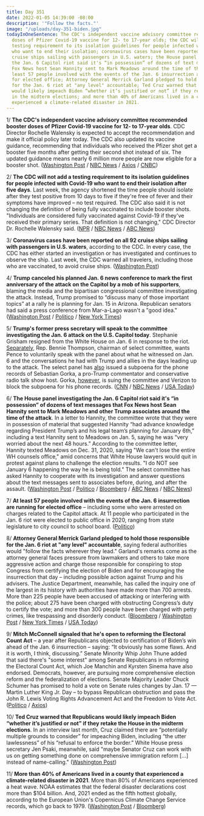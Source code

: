 ```yaml
---
title: Day 351
date: 2022-01-05 14:39:00 -08:00
description: '"Follow the facts."'
image: "/uploads/day-351-biden.jpg"
todayInOneSentence: The CDC's independent vaccine advisory committee recommended booster
  doses of Pfizer Covid-19 vaccine for 12- to 17-year olds; the CDC will not add a
  testing requirement to its isolation guidelines for people infected with Covid-19
  who want to end their isolation; coronavirus cases have been reported on all 92
  cruise ships sailing with passengers in U.S. waters; the House panel investigating
  the Jan. 6 Capitol riot said it's “in possession” of dozens of text messages that
  Fox News host Sean Hannity sent to Mark Meadows around the time of the attack; at
  least 57 people involved with the events of the Jan. 6 insurrection are running
  for elected office; Attorney General Merrick Garland pledged to hold those responsible
  for the Jan. 6 riot at "any level" accountable; Ted Cruz warned that Republicans
  would likely impeach Biden “whether it’s justified or not” if they retake the House
  in the midterm elections; and more than 40% of Americans lived in a county that
  experienced a climate-related disaster in 2021.
---
```


1/ **The CDC's independent vaccine advisory committee recommended booster doses of Pfizer Covid-19 vaccine for 12- to 17-year olds**. CDC Director Rochelle Walensky is expected to accept the recommendation and make it official policy later today. The CDC also updated its vaccine guidance, recommending that individuals who received the Pfizer shot get a booster five months after getting their second shot instead of six. The updated guidance means nearly 6 million more people are now eligible for a booster shot. ([Washington Post](https://www.washingtonpost.com/health/2022/01/05/cdc-advisers-recommend-booster-shots-adolescents/) / [NBC News](https://www.nbcnews.com/news/all/millions-more-eligible-3rd-pfizer-shot-after-covid-booster-window-n1287006) / [Axios](https://www.axios.com/cdc-endorses-pfizer-booster-shots-children-76090871-996e-42e9-82fe-10a323a745ac.html) / [CNBC](https://www.cnbc.com/2022/01/05/cdc-panel-recommends-pfizer-boosters-for-12-to-15-year-olds-amid-omicron-surge.html))

2/ **The CDC will not add a testing requirement to its isolation guidelines for people infected with Covid-19 who want to end their isolation after five days**. Last week, the agency shortened the time people should isolate after they test positive from 10 days to five if they're free of fever and their symptoms have improved – no test required. The CDC also said it is not changing the definition of being fully vaccinated to include booster shots. "Individuals are considered fully vaccinated against Covid-19 if they've received their primary series. That definition is not changing," CDC Director Dr. Rochelle Walensky said. ([NPR](https://www.npr.org/2022/01/04/1070413311/cdc-test-covid-isolation-five-days) / [NBC News](https://www.nbcnews.com/health/health-news/cdc-clarifies-isolation-guidance-include-testing-possible-rcna10864) / [ABC News](https://abcnews.go.com/Health/live-updates/coronavirus/?id=82048523#82090451))

3/ **Coronavirus cases have been reported on all 92 cruise ships sailing with passengers in U.S. waters**, according to the CDC. In every case, the CDC has either started an investigation or has investigated and continues to observe the ship. Last week, the CDC warned all travelers, including those who are vaccinated, to avoid cruise ships. ([Washington Post](https://www.washingtonpost.com/travel/2022/01/05/every-cruise-ship-covid-cdc/))

4/ **Trump canceled his planned Jan. 6 news conference to mark the first anniversary of the attack on the Capitol by a mob of his supporters**, blaming the media and the bipartisan congressional committee investigating the attack. Instead, Trump promised to “discuss many of those important topics” at a rally he is planning for Jan. 15 in Arizona. Republican senators had said a press conference from Mar-a-Lago wasn't a "good idea." ([Washington Post](https://www.washingtonpost.com/politics/trump-cancels-jan-6-news-conference-at-mar-a-lago-blames-news-media-and-house-committee-investigating-attack-on-capitol/2022/01/04/7dac1d9e-6db4-11ec-aaa8-35d1865a6977_story.html) / [Politico](https://www.politico.com/news/2022/01/04/gop-trump-jan-6-speech-526487) / [New York Times](https://www.nytimes.com/2022/01/04/us/politics/trump-jan-6-capitol-attack-anniversary.html))

5/ **Trump's former press secretary will speak to the committee investigating the Jan. 6 attack on the U.S. Capitol today**. Stephanie Grisham resigned from the White House on Jan. 6 in response to the riot. [Separately](https://www.cnn.com/2022/01/04/politics/mike-pence-january-6-committee/index.html), Rep. Bennie Thompson, chairman of select committee, wants Pence to voluntarily speak with the panel about what he witnessed on Jan. 6 and the conversations he had with Trump and allies in the days leading up to the attack. The select panel has [also](https://www.politico.com/news/2022/01/04/sebastian-gorka-jan-6-committee-526534) issued a subpoena for the phone records of Sebastian Gorka, a pro-Trump commentator and conservative radio talk show host. Gorka, [however](https://www.nbcnews.com/politics/congress/sebastian-gorka-sues-block-jan-6-panel-s-subpoena-phone-n1286972), is suing the committee and Verizon to block the subpoena for his phone records. ([CNN](https://www.cnn.com/2022/01/05/politics/stephanie-grisham-committee-meeting/index.html) / [NBC News](https://www.nbcnews.com/politics/congress/former-trump-press-secretary-stephanie-grisham-meet-jan-6-committee-n1287000) / [USA Today](https://www.usatoday.com/story/news/politics/2022/01/05/stephanie-grisham-former-white-house-aide-speak-jan-6-panel/9104336002/?scrolla=5eb6d68b7fedc32c19ef33b4))

6/ **The House panel investigating the Jan. 6 Capitol riot said it's “in possession” of dozens of text messages that Fox News host Sean Hannity sent to Mark Meadows and other Trump associates around the time of the attack**. In a letter to Hannity, the committee wrote that they were in possession of material that suggested Hannity “had advance knowledge regarding President Trump’s and his legal team’s planning for January 6th,” including a text Hannity sent to Meadows on Jan. 5, saying he was “very worried about the next 48 hours.” According to the committee letter, Hannity texted Meadows on Dec. 31, 2020, saying "We can't lose the entire WH counsels office," amid concerns that White House lawyers would quit in protest against plans to challenge the election results. "I do NOT see January 6 happening the way he is being told." The select committee has asked Hannity to cooperate with its investigation and answer questions about the text messages sent to associates before, during, and after the assault. ([Washington Post](https://www.washingtonpost.com/politics/2022/01/04/house-jan-6-committee-requests-information-fox-news-host-sean-hannity/) / [Politico](https://www.politico.com/news/2022/01/04/sean-hannity-dissuade-trump-january-6-526508) / [Bloomberg](https://www.bloomberg.com/news/articles/2022-01-05/capitol-riot-panel-seeking-to-question-hannity-on-trump-texts?srnd=politics-vp&sref=MIBMEEoj) / [ABC News](https://abcnews.go.com/Politics/jan-committee-plans-fox-news-host-sean-hannity/story?id=82073861) / [NBC News](https://www.nbcnews.com/politics/donald-trump/jan-6-committee-asks-fox-news-host-sean-hannity-cooperate-n1286960))

7/ **At least 57 people involved with the events of the Jan. 6 insurrection are running for elected office** – including some who were arrested on charges related to the Capitol attack. At 11 people who participated in the Jan. 6 riot were elected to public office in 2020, ranging from state legislature to city council to school board. ([Politico](https://www.politico.com/news/2022/01/05/jan-6-protesters-run-for-office-526545))

8/ **Attorney General Merrick Garland pledged to hold those responsible for the Jan. 6 riot at "any level" accountable**, saying federal authorities would "follow the facts wherever they lead." Garland's remarks come as the attorney general faces pressure from lawmakers and others to take more aggressive action and charge those responsible for conspiring to stop Congress from certifying the election of Biden and for encouraging the insurrection that day – including possible action against Trump and his advisers. The Justice Department, meanwhile, has called the inquiry one of the largest in its history with authorities have made more than 700 arrests. More than 225 people have been accused of attacking or interfering with the police; about 275 have been charged with obstructing Congress’s duty to certify the vote; and more than 300 people have been charged with petty crimes, like trespassing and disorderly conduct. ([Bloomberg](https://www.bloomberg.com/news/articles/2022-01-05/garland-vows-to-go-after-all-jan-6-perpetrators-at-any-level?sref=MIBMEEoj) / [Washington Post](https://www.washingtonpost.com/national-security/garland-jan-6-investigate-crimes/2022/01/05/3c11854a-6db4-11ec-a5d2-7712163262f0_story.html) / [New York Times](https://www.nytimes.com/2022/01/05/us/politics/jan-6-capitol-riot-investigation.html) / [USA Today](https://www.usatoday.com/story/news/politics/2022/01/05/merrick-garland-pledges-pursuit-jan-6-suspects-any-level/9090114002/))

9/ **Mitch McConnell signaled that he's open to reforming the Electoral Count Act** – a year after Republicans objected to certification of Biden’s win ahead of the Jan. 6 insurrection – saying: “It obviously has some flaws. And it is worth, I think, discussing.” Senate Minority Whip John Thune added that said there's "some interest" among Senate Republicans in reforming the Electoral Count Act, which Joe Manchin and Kyrsten Sinema have also endorsed. Democrats, however, are pursuing more comprehensive election reform and the federalization of elections. Senate Majority Leader Chuck Schumer has promised to hold a vote on Senate rules changes by Jan. 17 — Martin Luther King Jr. Day – to bypass Republican obstruction and pass the John R. Lewis Voting Rights Advancement Act and the Freedom to Vote Act. ([Politico](https://www.politico.com/news/2022/01/05/mcconnell-electoral-count-act-reform-526542) / [Axios](https://www.axios.com/senate-republican-election-reform-6b36a54c-ab5e-4f4d-8df6-033673611aff.html))

10/ **Ted Cruz warned that Republicans would likely impeach Biden “whether it’s justified or not” if they retake the House in the midterm elections**. In an interview last month, Cruz claimed there are “potentially multiple grounds to consider” for impeaching Biden, including “the utter lawlessness” of his “refusal to enforce the border.” White House press secretary Jen Psaki, meanwhile, said "maybe Senator Cruz can work with us on getting something done on comprehensive immigration reform \[...\] instead of name-calling." ([Washington Post](https://www.washingtonpost.com/politics/ted-cruz-impeach-biden/2022/01/04/afc3f7ac-6da0-11ec-aaa8-35d1865a6977_story.html))

11/ **More than 40% of Americans lived in a county that experienced a climate-related disaster in 2021**. More than 80% of Americans experienced a heat wave. NOAA estimates that the federal disaster declarations cost more than $104 billion. And, 2021 ended as the fifth hottest globally, according to the European Union's Copernicus Climate Change Service records, which go back to 1979. ([Washington Post](https://www.washingtonpost.com/climate-environment/2022/01/05/climate-disasters-2021-fires/) / [Bloomberg](https://www.bloomberg.com/news/articles/2022-01-04/2021-ranks-as-fifth-hottest-year-with-more-data-coming-soon?sref=MIBMEEoj))